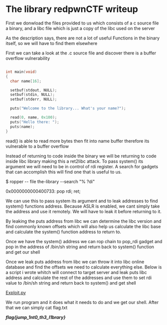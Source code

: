 <h1> The library redpwnCTF writeup</h1>

<p> First we donwload the files provided to us which consists of a c source file a binary, and a libc file which is just a copy of the libc used on the server</p>
<p> As the description says, there are not a lot of useful Functions in the binary itself, so we will have to find them elsewhere</p>
<p> First we can take a look at the .c source file and discover there is a buffer overflow vulnerability </p>

```c

int main(void)
{
  char name[16];

  setbuf(stdout, NULL);
  setbuf(stdin, NULL);
  setbuf(stderr, NULL);

  puts("Welcome to the library... What's your name?");

  read(0, name, 0x100);
  puts("Hello there: ");
  puts(name);
}

```
<p> read() is able to read more bytes then fit into name buffer therefore its vulnerable to a buffer overflow</p>
<p> Instead of returning to code inside the binary we will be returning to code inside libc library making this a ret2libc attack. To pass system()
 its argument we will need to be in control of rdi register. A search for gadgets that can accomplish this will find one that is useful to us.</p>
 <p>$ ropper -- file the-library --search "% ?di"</p>
 
 0x0000000000400733: pop rdi; ret;
 
 <p> We can use this to pass system its argument and to leak addresses to find system() functions address. Because ASLR is enabled, we cant 
  simply take the address and use it remotely. We will have to leak it before returning to it. </p>
  
  <p> By leaking the puts address from libc we can determine the libc version and find commonly known offsets which will also help us 
  calculate the libc base and calculate the system() function address to return to.</p>
  
  <p> Once we have the system() address we can rop chain to pop_rdi gadget and pop in the address of /bin/sh string and return back to 
  system() function and get our shell </p>
  
  
 <p> Once we leak puts address from libc we can throw it into libc online database and find the offsets we need to calculate everything else.
  Below is a script i wrote whitch will connect to target server and leak puts libc address and calculate the rest of the addresses
  and use them to set rdi value to /bin/sh string and return back to system() and get shell </p>
  
<a href="exploit.py">Exploit.py</a>

<p> We run program and it does what it needs to do and we get our shell. After that we can simply cat flag.txt</p>
<i><b>flag{jump_1nt0_th3_l1brary}</b><i>
